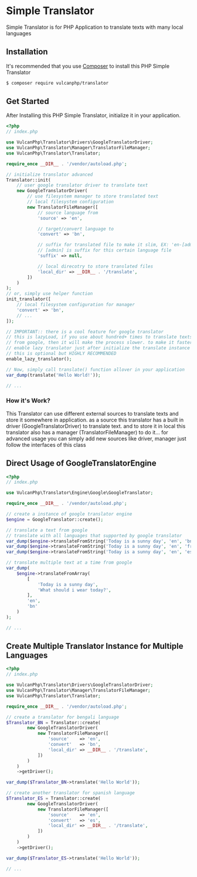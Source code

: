 # Simple Translator
Simple Translator is for PHP Application to translate texts with many local languages

## Installation

It's recommended that you use [Composer](https://getcomposer.org/) to install this PHP Simple Translator

```bash
$ composer require vulcanphp/translator
```

## Get Started
After Installing this PHP Simple Translator, initialize it in your application.

```php
<?php
// index.php

use VulcanPhp\Translator\Drivers\GoogleTranslatorDriver;
use VulcanPhp\Translator\Manager\TranslatorFileManager;
use VulcanPhp\Translator\Translator;

require_once __DIR__ . '/vendor/autoload.php';

// initialize translator advanced
Translator::init(
    // user google translator driver to translate text
    new GoogleTranslatorDriver(
        // use filesystem manager to store translated text
        // local filesystem configuration
        new TranslatorFileManager([
            // source language from
            'source' => 'en',

            // target/convert language to
            'convert' => 'bn',

            // suffix for translated file to make it slim, EX: 'en-[admin].json'
            // [admin] is suffix for this certain language file
            'suffix' => null,

            // local direcotry to store translated files
            'local_dir' => __DIR__ . '/translate',
        ])
    )
);
// or, simply use helper function
init_translator([
    // local filesystem configuration for manager
    'convert' => 'bn',
    // ...
]);

// IMPORTANT:: there is a cool feature for google translator
// this is lazyLoad, if you use about hundred+ times to translate texts
// from google, then it will make the process slower. to make it faster,
// enable lazy translator just after initialize the translate instance in index.php
// this is optional but HIGHLY RECOMMENDED
enable_lazy_translator();

// Now, simply call translate() function allover in your application
var_dump(translate('Hello World!'));

// ...
```
### How it's Work?
This Translator can use different external sources to translate texts and store it somewhere in application.
as a source this translator has a built in driver (GoogleTranslatorDriver) to translate text.
and to store it in local this translator also has a manager (TranslatorFileManager) to do it...
for advanced usage you can simply add new sources like driver, manager just follow the interfaces of this class

## Direct Usage of GoogleTranslatorEngine

```php
<?php
// index.php

use VulcanPhp\Translator\Engine\Google\GoogleTranslator;

require_once __DIR__ . '/vendor/autoload.php';

// create a instance of google translator engine
$engine = GoogleTranslator::create();

// translate a text from google
// translate with all languages that supported by google translator
var_dump($engine->translateFromString('Today is a sunny day', 'en', 'bn'));
var_dump($engine->translateFromString('Today is a sunny day', 'en', 'fr'));
var_dump($engine->translateFromString('Today is a sunny day', 'en', 'es'));

// translate multiple text at a time from google
var_dump(
    $engine->translateFromArray(
        [
            'Today is a sunny day',
            'What should i wear today?',
        ],
        'en',
        'bn'
    )
);

// ...
```

## Create Multiple Translator Instance for Multiple Languages
```php
<?php
// index.php

use VulcanPhp\Translator\Drivers\GoogleTranslatorDriver;
use VulcanPhp\Translator\Manager\TranslatorFileManager;
use VulcanPhp\Translator\Translator;

require_once __DIR__ . '/vendor/autoload.php';

// create a translator for bengali language
$Translator_BN = Translator::create(
        new GoogleTranslatorDriver(
            new TranslatorFileManager([
                'source'    => 'en',
                'convert'   => 'bn',
                'local_dir' => __DIR__ . '/translate',
            ])
        )
    )
    ->getDriver();

var_dump($Translator_BN->translate('Hello World'));

// create another translator for spanish language 
$Translator_ES = Translator::create(
        new GoogleTranslatorDriver(
            new TranslatorFileManager([
                'source'    => 'en',
                'convert'   => 'es',
                'local_dir' => __DIR__ . '/translate',
            ])
        )
    )
    ->getDriver();

var_dump($Translator_ES->translate('Hello World'));

// ...
```